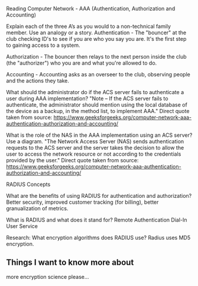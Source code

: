 Reading
Computer Network - AAA (Authentication, Authorization and Accounting)

Explain each of the three A’s as you would to a non-technical family member. Use an analogy or a story.
Authentication - The "bouncer" at the club checking ID's to see if you are who you say you are.  It's the first step to gaining access to a system.

Authorization - The bouncer then relays to the next person inside the club (the "authorizer") who you are and what you're allowed to do. 

Accounting - Accounting asks as an overseer to the club, observing people and the actions they take.


What should the administrator do if the ACS server fails to authenticate a user during AAA implementation?
"Note – If the ACS server fails to authenticate, the administrator should mention using the local database of the device as a backup, in the method list, to implement AAA."
Direct quote taken from source:
https://www.geeksforgeeks.org/computer-network-aaa-authentication-authorization-and-accounting/

What is the role of the NAS in the AAA implementation using an ACS server? Use a diagram.
"The Network Access Server (NAS) sends authentication requests to the ACS server and the server takes the decision to allow the user to access the network resource or not according to the credentials provided by the user." 
Direct quote taken from source:
https://www.geeksforgeeks.org/computer-network-aaa-authentication-authorization-and-accounting/

RADIUS Concepts

What are the benefits of using RADIUS for authentication and authorization?
Better security, improved customer tracking (for billing), better granualization of metrics.

What is RADIUS and what does it stand for?
Remote Authentication Dial-In User Service

Research: What encryption algorithms does RADIUS use?
Radius uses MD5 encryption.

## Things I want to know more about
more encryption science please...
